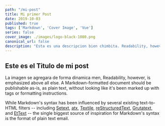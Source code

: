 ```yaml
---
path: "/mi-post"
title: Mi primer Post
date: 2019-10-03
published: true
tags: ['Markdown', 'Cover Image', 'Vue']
series: false
cover_image: ./images/logo-black-1080.png
canonical_url: false
description: "Esta es una descripcion bien chimbita. Readability, however, is emphasized above all else. A Markdown-formatted document should be publishable as-is, as plain text, without looking like it's been marked up with tags or formatting instructions."
---
```


## Este es el Titulo de mi post

La imagen se agregara de forma dinamica men, Readability, however, is emphasized above all else. A Markdown-formatted document should be publishable as-is, as plain text, without looking like it's been marked up with tags or formatting instructions.

While Markdown's syntax has been influenced by several existing text-to-HTML filters -- including [Setext](http://docutils.sourceforge.net/mirror/setext.html), [atx](http://www.aaronsw.com/2002/atx/), [Textile](http://textism.com/tools/textile/), [reStructuredText](http://docutils.sourceforge.net/rst.html),
[Grutatext](http://www.triptico.com/software/grutatxt.html), and [EtText](http://ettext.taint.org/doc/) -- the single biggest source of
inspiration for Markdown's syntax is the format of plain text email.